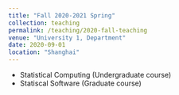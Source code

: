 ```yaml
---
title: "Fall 2020-2021 Spring"
collection: teaching
permalink: /teaching/2020-fall-teaching
venue: "University 1, Department"
date: 2020-09-01
location: "Shanghai"
---
```


* Statistical Computing (Undergraduate course) 
* Statiscal Software (Graduate course)
